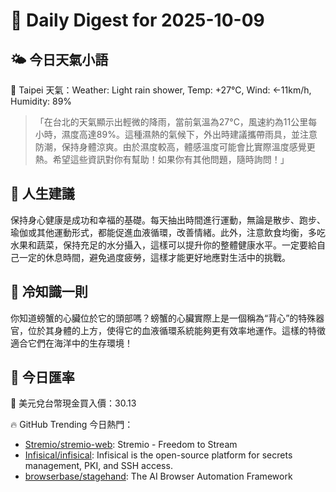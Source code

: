# 🌅 Daily Digest for 2025-10-09

## 🌤️ 今日天氣小語
📍 Taipei 天氣：Weather: Light rain shower, Temp: +27°C, Wind: ←11km/h, Humidity: 89%
> 「在台北的天氣顯示出輕微的降雨，當前氣溫為27°C，風速約為11公里每小時，濕度高達89%。這種濕熱的氣候下，外出時建議攜帶雨具，並注意防潮，保持身體涼爽。由於濕度較高，體感溫度可能會比實際溫度感覺更熱。希望這些資訊對你有幫助！如果你有其他問題，隨時詢問！」

## 💬 人生建議
保持身心健康是成功和幸福的基礎。每天抽出時間進行運動，無論是散步、跑步、瑜伽或其他運動形式，都能促進血液循環，改善情緒。此外，注意飲食均衡，多吃水果和蔬菜，保持充足的水分攝入，這樣可以提升你的整體健康水平。一定要給自己一定的休息時間，避免過度疲勞，這樣才能更好地應對生活中的挑戰。

## 🧠 冷知識一則
你知道螃蟹的心臟位於它的頭部嗎？螃蟹的心臟實際上是一個稱為“背心”的特殊器官，位於其身體的上方，使得它的血液循環系統能夠更有效率地運作。這樣的特徵適合它們在海洋中的生存環境！
## 💱 今日匯率
💱 美元兌台幣現金買入價：30.13

🔥 GitHub Trending 今日熱門：
- [Stremio/stremio-web](https://github.com/Stremio/stremio-web): Stremio - Freedom to Stream
- [Infisical/infisical](https://github.com/Infisical/infisical): Infisical is the open-source platform for secrets management, PKI, and SSH access.
- [browserbase/stagehand](https://github.com/browserbase/stagehand): The AI Browser Automation Framework

